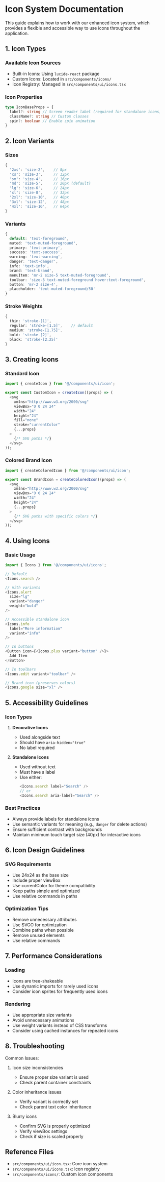 # Icon System Documentation

This guide explains how to work with our enhanced icon system, which provides a flexible and accessible way to use icons throughout the application.

## 1. Icon Types

### Available Icon Sources

- Built-in Icons: Using `lucide-react` package
- Custom Icons: Located in `src/components/icons/`
- Icon Registry: Managed in `src/components/ui/icons.tsx`

### Icon Properties

```typescript
type IconBaseProps = {
  label?: string // Screen reader label (required for standalone icons)
  className?: string // Custom classes
  spin?: boolean // Enable spin animation
}
```

## 2. Icon Variants

### Sizes

```typescript
{
  '2xs': 'size-2',    // 8px
  'xs': 'size-3',     // 12px
  'sm': 'size-4',     // 16px
  'md': 'size-5',     // 20px (default)
  'lg': 'size-6',     // 24px
  'xl': 'size-8',     // 32px
  '2xl': 'size-10',   // 40px
  '3xl': 'size-12',   // 48px
  '4xl': 'size-16',   // 64px
}
```

### Variants

```typescript
{
  default: 'text-foreground',
  muted: 'text-muted-foreground',
  primary: 'text-primary',
  success: 'text-success',
  warning: 'text-warning',
  danger: 'text-danger',
  info: 'text-info',
  brand: 'text-brand',
  menuItem: 'mr-2 size-5 text-muted-foreground',
  toolbar: 'size-5 text-muted-foreground hover:text-foreground',
  button: 'mr-2 size-4',
  placeholder: 'text-muted-foreground/50'
}
```

### Stroke Weights

```typescript
{
  thin: 'stroke-[1]',
  regular: 'stroke-[1.5]',    // default
  medium: 'stroke-[1.75]',
  bold: 'stroke-[2]',
  black: 'stroke-[2.25]'
}
```

## 3. Creating Icons

### Standard Icon

```typescript
import { createIcon } from '@/components/ui/icon';

export const CustomIcon = createIcon((props) => (
  <svg
    xmlns="http://www.w3.org/2000/svg"
    viewBox="0 0 24 24"
    width="24"
    height="24"
    fill="none"
    stroke="currentColor"
    {...props}
  >
    {/* SVG paths */}
  </svg>
));
```

### Colored Brand Icon

```typescript
import { createColoredIcon } from '@/components/ui/icon';

export const BrandIcon = createColoredIcon((props) => (
  <svg
    xmlns="http://www.w3.org/2000/svg"
    viewBox="0 0 24 24"
    width="24"
    height="24"
    {...props}
  >
    {/* SVG paths with specific colors */}
  </svg>
));
```

## 4. Using Icons

### Basic Usage

```typescript
import { Icons } from '@/components/ui/icons';

// Default
<Icons.search />

// With variants
<Icons.alert
  size="lg"
  variant="danger"
  weight="bold"
/>

// Accessible standalone icon
<Icons.info
  label="More information"
  variant="info"
/>

// In buttons
<Button icon={<Icons.plus variant="button" />}>
  Add Item
</Button>

// In toolbars
<Icons.edit variant="toolbar" />

// Brand icon (preserves colors)
<Icons.google size="xl" />
```

## 5. Accessibility Guidelines

### Icon Types

1. **Decorative Icons**

   - Used alongside text
   - Should have `aria-hidden="true"`
   - No label required

2. **Standalone Icons**
   - Used without text
   - Must have a label
   - Use either:
     ```typescript
     <Icons.search label="Search" />
     // or
     <Icons.search aria-label="Search" />
     ```

### Best Practices

- Always provide labels for standalone icons
- Use semantic variants for meaning (e.g., `danger` for delete actions)
- Ensure sufficient contrast with backgrounds
- Maintain minimum touch target size (40px) for interactive icons

## 6. Icon Design Guidelines

### SVG Requirements

- Use 24x24 as the base size
- Include proper viewBox
- Use currentColor for theme compatibility
- Keep paths simple and optimized
- Use relative commands in paths

### Optimization Tips

- Remove unnecessary attributes
- Use SVGO for optimization
- Combine paths when possible
- Remove unused elements
- Use relative commands

## 7. Performance Considerations

### Loading

- Icons are tree-shakeable
- Use dynamic imports for rarely used icons
- Consider icon sprites for frequently used icons

### Rendering

- Use appropriate size variants
- Avoid unnecessary animations
- Use weight variants instead of CSS transforms
- Consider using cached instances for repeated icons

## 8. Troubleshooting

Common Issues:

1. Icon size inconsistencies

   - Ensure proper size variant is used
   - Check parent container constraints

2. Color inheritance issues

   - Verify variant is correctly set
   - Check parent text color inheritance

3. Blurry icons
   - Confirm SVG is properly optimized
   - Verify viewBox settings
   - Check if size is scaled properly

## Reference Files

- `src/components/ui/icon.tsx`: Core icon system
- `src/components/ui/icons.tsx`: Icon registry
- `src/components/icons/`: Custom icon components
